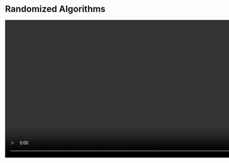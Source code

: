 # Randomized Algorithms

<video src="https://youtu.be/nFw6x7DoYbs?feature=shared" preview-src="random_algo.jpeg" width="900" />

## Definition

> Randomized algorithms are algorithms that use random numbers to make decisions. They are used in situations where the input data is too large or complex to be processed by deterministic algorithms. Randomized algorithms are often used in optimization problems, where the goal is to find the best solution from a set of possible solutions.

{ style="note" }

## Key Aspects

<table>
<tr>
<td>

**Randomized Choices**

</td>
<td>

**Randomized Analysis**

</td>
</tr>
<tr>
<td>

Randomized algorithms make random choices during their execution, which can lead to different outcomes each time they are run. These choices are often used to break ties or make decisions when there are multiple options available. 

</td>
<td>

Randomized analysis is a technique used to analyze the performance of randomized algorithms. It involves running the algorithm multiple times with different random inputs and averaging the results to determine the expected performance. This allows us to estimate the running time and space complexity of the algorithm. 

</td>
</tr>
</table>


### Applications and Approaches

<table style="both">
<tr>
<td></td>
<td>

**Monte Carlo Algorithms**

</td>
<td>

**Las Vegas Algorithms**

</td>
</tr>
<tr>
<td>Correctness</td>
<td>

Monte Carlo algorithms are randomized algorithms that have a probabilistic guarantee of correctness. They may produce incorrect results with a small probability, but they are generally fast and efficient.    

</td>
<td>

Las Vegas algorithms are randomized algorithms that always produce the correct result, but their running time may vary. They are often used in situations where correctness is more important than speed.

</td>
</tr>
<tr>
<td>Runtime</td>
<td>

Monte Carlo algorithms have a fixed running time and may produce incorrect results with a small probability. They are often used in situations where speed is more important than correctness.

</td>
<td>

Las Vegas algorithms have a variable running time and always produce the correct result. They are often used in situations where correctness is more important than speed.

</td>
</tr>
<tr>
<td>Efficiency</td>
<td>

Monte Carlo algorithms are generally fast and efficient, but they may produce incorrect results with a small probability. They are often used in situations where speed is more important than correctness.

</td>
<td>

Las Vegas algorithms are generally slower than Monte Carlo algorithms, but they always produce the correct result. They are often used in situations where correctness is more important than speed.

</td>
</tr>
<tr>
<td>Error Analysis</td>
<td>

Monte Carlo algorithms require error analysis to determine the probability of producing incorrect results. This analysis involves running the algorithm multiple times with different random inputs and calculating the probability of error.

</td>
<td>

Las Vegas algorithms do not require error analysis, as they always produce the correct result. However, their running time may vary, so it is important to consider the worst-case scenario when analyzing their performance.

</td>
</tr>
<tr>
<td>Trade-offs</td>
<td>

Monte Carlo algorithms trade correctness for speed, as they may produce incorrect results with a small probability. They are often used in situations where speed is more important than correctness.

</td>
<td>

Las Vegas algorithms trade speed for correctness, as they always produce the correct result but may take longer to do so. They are often used in situations where correctness is more important than speed.

</td>
</tr>
<tr>
<td>Applications</td>
<td>

Monte Carlo algorithms are used in a wide range of applications, including optimization problems, simulation, and statistical analysis. They are particularly useful in situations where speed is more important than correctness.

</td>
<td>

Las Vegas algorithms are used in situations where correctness is more important than speed, such as cryptography, data security, and scientific computing. They are particularly useful in situations where the algorithm must produce the correct result every time.

</td>
</tr>
<tr>
<td>Examples</td>
<td>

Monte Carlo algorithms are used in the field of computational biology to analyze DNA sequences and predict protein structures. They are particularly useful in situations where the algorithm must produce the correct result every time.

</td>
<td>

Las Vegas algorithms are used in the field of cryptography to generate secure encryption keys and protect sensitive data. They are particularly useful in situations where correctness is more important than speed.

</td>
</tr>
</table>

## Advantages and Disadvantages

<table>
<tr>
<td>✅</td>
<td>❌</td>
</tr>
<tr>
<td>can be used to solve complex problems that are difficult to solve with deterministic algorithms</td>
<td>may produce incorrect results with a small probability</td>
</tr>
<tr>
<td>can be more efficient than deterministic algorithms in some cases</td>
<td>may require additional error analysis to determine the probability of producing incorrect results</td>
</tr>
<tr>
<td>can be used in a wide range of applications, including optimization, simulation, and statistical analysis</td>
<td>may be more difficult to implement and analyze than deterministic algorithms</td>
</tr>
<tr>
<td>can provide probabilistic guarantees of correctness in some cases</td>
<td>may be less predictable and reliable than deterministic algorithms</td>
</tr>
<tr>
<td>can be used to generate random numbers and simulate random processes</td>
<td>may require additional computational resources to run multiple times with different random inputs</td>
</tr>
</table>

## Examples

<table style="header-column">
<tr>
<td>

**QuickSort**   

</td>
<td>

QuickSort is a classic example of a randomized algorithm that uses random numbers to sort an array of elements. It works by selecting a random pivot element and partitioning the array into two subarrays based on the pivot. The algorithm then recursively sorts the subarrays until the entire array is sorted.

</td>
</tr>
<tr>
<td>

**Randomized Primality Testing**

</td>
<td>

Randomized primality testing is a technique used to determine whether a given number is prime. It involves running a probabilistic algorithm that uses random numbers to test the primality of the number. The algorithm may produce incorrect results with a small probability, but it is generally fast and efficient.

</td>
</tr>
<tr>
<td>

**Monte Carlo Integration**

</td>
<td>

Monte Carlo integration is a technique used to estimate the value of a definite integral by generating random samples from the function. The algorithm uses random numbers to select points in the function's domain and computes the average value of the function over these points. This allows us to estimate the integral with a high degree of accuracy.

</td>
</tr>
<tr>
<td>

**Las Vegas Sorting**

</td>
<td>

Las Vegas sorting is a technique used to sort an array of elements in random order. The algorithm always produces the correct result, but its running time may vary. It is often used in situations where correctness is more important than speed.

</td>   
</tr>
</table>

<tabs>
<tab title="Monte Carlo Algorithm">

<table>
<tr>
<td>

```c++
#include <iostream>
#include <cstdlib>
#include <ctime>


// Function to generate random numbers
double generateRandomNumber() {
    return (double)rand() / RAND_MAX;
}

// Function to estimate the value of pi using Monte Carlo simulation
double estimatePi(int numPoints) {
    int numPointsInsideCircle = 0;

    for (int i = 0; i < numPoints; i++) {
        double x = generateRandomNumber();
        double y = generateRandomNumber();

        if (x * x + y * y <= 1) {
            numPointsInsideCircle++;
        }
    }

    return 4.0 * numPointsInsideCircle / numPoints;
}

int main() {
    srand(time(0)); // Seed the random number generator

    int numPoints = 1000000;
    double estimatedPi = estimatePi(numPoints);

    std::cout << "Estimated value of pi: " << estimatedPi << std::endl;

    return 0;
}
```

</td>
</tr>
<tr>
<td>

`generateRandomNumber`
: generates a random number between 0 and 1 using the `rand` function.

`estimatePi`
: estimates the value of pi using a Monte Carlo simulation. It generates random points in the unit square and counts the number of points inside the unit circle to estimate the value of pi.

`main`
: seeds the random number generator with the current time, calls the `estimatePi` function with a specified number of points, and prints the estimated value of pi.

</td>
</tr>
</table>

</tab>
<tab title="Las Vegas Sorting">

<table>
<tr>
<td>

```c++
#include <iostream>
#include <vector>
#include <algorithm>
#include <cstdlib>
#include <ctime>

// Function to generate random numbers
int generateRandomNumber() {
    return rand();
}

// Function to perform Las Vegas sorting
void lasVegasSort(std::vector<int> arr) {
    bool sorted = false;

    while (!sorted) {
        sorted = true;

        for (int i = 0; i < arr.size() - 1; i++) {
            if (arr[i] > arr[i + 1]) {
                std::swap(arr[i], arr[i + 1]);
                sorted = false;
            }
        }
    }
}

int main() {
    srand(time(0)); // Seed the random number generator

    std::vector<int> arr = {5, 2, 8, 1, 3, 7, 4, 6};

    lasVegasSort(arr);

    std::cout << "Sorted array: ";
    for (int num : arr) {
        std::cout << num << " ";
    }
    std::cout << std::endl;

    return 0;
}
```

</td>
</tr>
<tr>
<td>

`generateRandomNumber` 
: generates a random integer using the `rand` function.

`lasVegasSort`
: performs Las Vegas sorting on a vector of integers. It repeatedly iterates through the array and swaps adjacent elements if they are out of order until the array is sorted.

`main`
: seeds the random number generator with the current time, initializes a vector with random integers, calls the `lasVegasSort` function to sort the array, and prints the sorted array.

</td>
</tr>
</table>

</tab>
</tabs>

